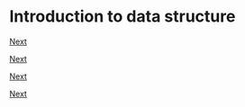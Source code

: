 # Introduction to data structure

[Next]('array.html')

[Next]({{'src/ds/beginner/array.html'}})

[Next]('array.html')

[Next]('array.html')